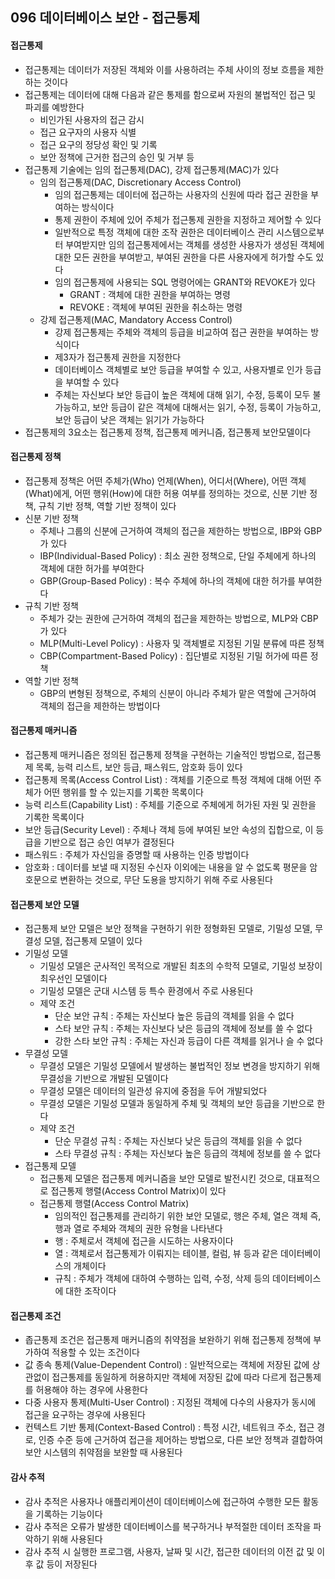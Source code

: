 ## 096 데이터베이스 보안 - 접근통제

#### 접근통제

- 접근통제는 데이터가 저장된 객체와 이를 사용하려는 주체 사이의 정보 흐름을 제한하는 것이다
- 접근통제는 데이터에 대해 다음과 같은 통제를 함으로써 자원의 불법적인 접근 및 파괴를 예방한다
  - 비인가된 사용자의 접근 감시
  - 접근 요구자의 사용자 식별
  - 접근 요구의 정당성 확인 및 기록
  - 보안 정책에 근거한 접근의 승인 및 거부 등
- 접근통제 기술에는 임의 접근통제(DAC), 강제 접근통제(MAC)가 있다
  - 임의 접근통제(DAC, Discretionary Access Control)
    - 임의 접근통제는 데이터에 접근하는 사용자의 신원에 따라 접근 권한을 부여하는 방식이다
    - 통제 권한이 주체에 있어 주체가 접근통제 권한을 지정하고 제어할 수 있다
    - 일반적으로 특정 객체에 대한 조작 권한은 데이터베이스 관리 시스템으로부터 부여받지만 임의 접근통제에서는 객체를 생성한 사용자가 생성된 객체에 대한 모든 권한을 부여받고, 부여된 권한을 다른 사용자에게 허가할 수도 있다
    - 임의 접근통제에 사용되는 SQL 명령어에는 GRANT와 REVOKE가 있다
      - GRANT : 객체에 대한 권한을 부여하는 명령
      - REVOKE : 객체에 부여된 권한을 취소하는 명령
  - 강제 접근통제(MAC, Mandatory Access Control)
    - 강제 접근통제는 주체와 객체의 등급을 비교하여 접근 권한을 부여하는 방식이다
    - 제3자가 접근통제 권한을 지정한다
    - 데이터베이스 객체별로 보안 등급을 부여할 수 있고, 사용자별로 인가 등급을 부여할 수 있다
    - 주체는 자신보다 보안 등급이 높은 객체에 대해 읽기, 수정, 등록이 모두 불가능하고, 보안 등급이 같은 객체에 대해서는 읽기, 수정, 등록이 가능하고, 보안 등급이 낮은 객체는 읽기가 가능하다
- 접근통제의 3요소는 접근통제 정책, 접근통제 메커니즘, 접근통제 보안모델이다



#### 접근통제 정책

- 접근통제 정책은 어떤 주체가(Who) 언제(When), 어디서(Where), 어떤 객체(What)에게, 어떤 행위(How)에 대한 허용 여부를 정의하는 것으로, 신분 기반 정책, 규칙 기반 정책, 역할 기반 정책이 있다
- 신분 기반 정책
  - 주체나 그룹의 신분에 근거하여 객체의 접근을 제한하는 방법으로, IBP와 GBP가 있다
  - IBP(Individual-Based Policy) : 최소 권한 정책으로, 단일 주체에게 하나의 객체에 대한 허가를 부여한다
  - GBP(Group-Based Policy) : 복수 주체에 하나의 객체에 대한 허가를 부여한다
- 규칙 기반 정책
  - 주체가 갖는 권한에 근거하여 객체의 접근을 제한하는 방법으로, MLP와 CBP가 있다
  - MLP(Multi-Level Policy) : 사용자 및 객체별로 지정된 기밀 분류에 따른 정책
  - CBP(Compartment-Based Policy) : 집단별로 지정된 기밀 허가에 따른 정책
- 역할 기반 정책
  - GBP의 변형된 정책으로, 주체의 신분이 아니라 주체가 맡은 역할에 근거하여 객체의 접근을 제한하는 방법이다



#### 접근통제 매커니즘

- 접근통제 매커니즘은 정의된 접근통제 정책을 구현하는 기술적인 방법으로, 접근통제 목록, 능력 리스트, 보안 등급, 패스워드, 암호화 등이 있다
- 접근통제 목록(Access Control List) : 객체를 기준으로 특정 객체에 대해 어떤 주체가 어떤 행위를 할 수 있는지를 기록한 목록이다
- 능력 리스트(Capability List) : 주체를 기준으로 주체에게 허가된 자원 및 권한을 기록한 목록이다
- 보안 등급(Security Level) : 주체나 객체 등에 부여된 보안 속성의 집합으로, 이 등급을 기반으로 접근 승인 여부가 결정된다
- 패스워드 : 주체가 자신임을 증명할 때 사용하는 인증 방법이다
- 암호화 : 데이터를 보낼 때 지정된 수신자 이외에는 내용을 알 수 없도록 평문을 암호문으로 변환하는 것으로, 무단 도용을 방지하기 위해 주로 사용된다



#### 접근통제 보안 모델

- 접근통제 보안 모델은 보안 정책을 구현하기 위한 정형화된 모델로, 기밀성 모델, 무결성 모델, 접근통제 모델이 있다
- 기밀성 모델
  - 기밀성 모델은 군사적인 목적으로 개발된 최초의 수학적 모델로, 기밀성 보장이 최우선인 모델이다
  - 기밀성 모델은 군대 시스템 등 특수 환경에서 주로 사용된다
  - 제약 조건
    - 단순 보안 규칙 : 주체는 자신보다 높은 등급의 객체를 읽을 수 없다
    - 스타 보안 규칙 : 주체는 자신보다 낮은 등급의 객체에 정보를 쓸 수 없다
    - 강한 스타 보안 규칙 : 주체는 자신과 등급이 다른 객체를 읽거나 슬 수 없다
- 무결성 모델
  - 무결성 모델은 기밀성 모델에서 발생하는 불법적인 정보 변경을 방지하기 위해 무결성을 기반으로 개발된 모델이다
  - 무결성 모델은 데이터의 일관성 유지에 중점을 두어 개발되었다
  - 무결성 모델은 기밀성 모델과 동일하게 주체 및 객체의 보안 등급을 기반으로 한다
  - 제약 조건
    - 단순 무결성 규칙 : 주체는 자신보다 낮은 등급의 객체를 읽을 수 없다
    - 스타 무결성 규칙 : 주체는 자신보다 높은 등급의 객체에 정보를 쓸 수 없다
- 접근통제 모델
  - 접근통제 모델은 접근통제 메커니즘을 보안 모델로 발전시킨 것으로, 대표적으로 접근통제 행렬(Access Control Matrix)이 있다
  - 접근통제 행렬(Access Control Matrix)
    - 임의적인 접근통제를 관리하기 위한 보안 모델로, 행은 주체, 열은 객체 즉, 행과 열로 주체와 객체의 권한 유형을 나타낸다
    - 행 : 주체로서 객체에 접근을 시도하는 사용자이다
    - 열 : 객체로서 접근통제가 이뤄지는 테이블, 컬럼, 뷰 등과 같은 데이터베이스의 개체이다
    - 규칙 : 주체가 객체에 대하여 수행하는 입력, 수정, 삭제 등의 데이터베이스에 대한 조작이다



#### 접근통제 조건

- 좁근통제 조건은 접근통제 매커니즘의 취약점을 보완하기 위해 접근통제 정책에 부가하여 적용할 수 있는 조건이다
- 값 종속 통제(Value-Dependent Control) : 일반적으로는 객체에 저장된 값에 상관없이 접근통제를 동일하게 허용하지만 객체에 저장된 값에 따라 다르게 접근통제를 허용해야 하는 경우에 사용한다
- 다중 사용자 통제(Multi-User Control) : 지정된 객체에 다수의 사용자가 동시에 접근을 요구하는 경우에 사용된다
- 컨텍스트 기반 통제(Context-Based Control) : 특정 시간, 네트워크 주소, 접근 경로, 인증 수준 등에 근거하여 접근을 제어하는 방법으로, 다른 보안 정책과 결합하여 보안 시스템의 취약점을 보완할 때 사용된다



#### 감사 추적

- 감사 추적은 사용자나 애플리케이션이 데이터베이스에 접근하여 수행한 모든 활동을 기록하는 기능이다
- 감사 추적은 오류가 발생한 데이터베이스를 복구하거나 부적절한 데이터 조작을 파악하기 위해 사용된다
- 감사 추적 시 실행한 프로그램, 사용자, 날짜 및 시간, 접근한 데이터의 이전 값 및 이후 값 등이 저장된다